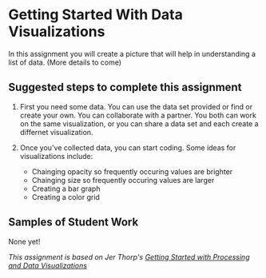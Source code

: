 # Getting Started With Data Visualizations
In this assignment you will create a picture that will help in understanding a list of data. (More details to come)

Suggested steps to complete this assignment
-------------------------------------------
1. First you need some data. You can use the data set provided or find or create your own. You can collaborate with a partner. You both can work on the same visualization, or you can share a data set and each create a differnet visualization.

2. Once you've collected data, you can start coding. Some ideas for visualizations include:
   - Chainging opacity so frequently occuring values are brighter 
   - Chainging size so frequently occuring values are larger
   - Creating a bar graph
   - Creating a color grid

Samples of Student Work
-----------------------
None yet!

*This assignment is based on Jer Thorp's [Getting Started with Processing and Data Visualizations](http://blog.blprnt.com/blog/blprnt/your-random-numbers-getting-started-with-processing-and-data-visualization)*
